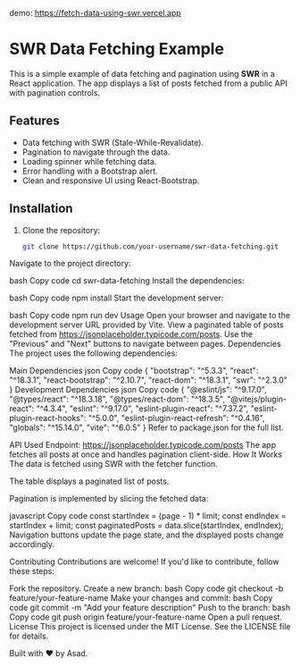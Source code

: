 demo: https://fetch-data-using-swr.vercel.app
# SWR Data Fetching Example

This is a simple example of data fetching and pagination using **SWR** in a React application. The app displays a list of posts fetched from a public API with pagination controls.

## Features

- Data fetching with SWR (Stale-While-Revalidate).
- Pagination to navigate through the data.
- Loading spinner while fetching data.
- Error handling with a Bootstrap alert.
- Clean and responsive UI using React-Bootstrap.

## Installation

1. Clone the repository:
   ```bash
   git clone https://github.com/your-username/swr-data-fetching.git
Navigate to the project directory:

bash
Copy code
cd swr-data-fetching
Install the dependencies:

bash
Copy code
npm install
Start the development server:

bash
Copy code
npm run dev
Usage
Open your browser and navigate to the development server URL provided by Vite.
View a paginated table of posts fetched from https://jsonplaceholder.typicode.com/posts.
Use the "Previous" and "Next" buttons to navigate between pages.
Dependencies
The project uses the following dependencies:

Main Dependencies
json
Copy code
{
  "bootstrap": "^5.3.3",
  "react": "^18.3.1",
  "react-bootstrap": "^2.10.7",
  "react-dom": "^18.3.1",
  "swr": "^2.3.0"
}
Development Dependencies
json
Copy code
{
  "@eslint/js": "^9.17.0",
  "@types/react": "^18.3.18",
  "@types/react-dom": "^18.3.5",
  "@vitejs/plugin-react": "^4.3.4",
  "eslint": "^9.17.0",
  "eslint-plugin-react": "^7.37.2",
  "eslint-plugin-react-hooks": "^5.0.0",
  "eslint-plugin-react-refresh": "^0.4.16",
  "globals": "^15.14.0",
  "vite": "^6.0.5"
}
Refer to package.json for the full list.

API Used
Endpoint: https://jsonplaceholder.typicode.com/posts
The app fetches all posts at once and handles pagination client-side.
How It Works
The data is fetched using SWR with the fetcher function.

The table displays a paginated list of posts.

Pagination is implemented by slicing the fetched data:

javascript
Copy code
const startIndex = (page - 1) * limit;
const endIndex = startIndex + limit;
const paginatedPosts = data.slice(startIndex, endIndex);
Navigation buttons update the page state, and the displayed posts change accordingly.

Contributing
Contributions are welcome! If you'd like to contribute, follow these steps:

Fork the repository.
Create a new branch:
bash
Copy code
git checkout -b feature/your-feature-name
Make your changes and commit:
bash
Copy code
git commit -m "Add your feature description"
Push to the branch:
bash
Copy code
git push origin feature/your-feature-name
Open a pull request.
License
This project is licensed under the MIT License. See the LICENSE file for details.

Built with ❤️ by Asad.